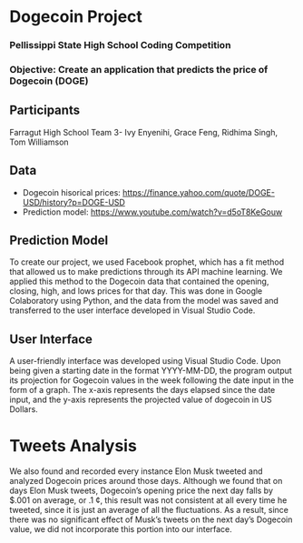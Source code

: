# Dogecoin Project
### Pellissippi State High School Coding Competition
### Objective: Create an application that predicts the price of Dogecoin (DOGE)

## Participants
Farragut High School Team 3- Ivy Enyenihi, Grace Feng, Ridhima Singh, Tom Williamson

## Data
* Dogecoin hisorical prices: https://finance.yahoo.com/quote/DOGE-USD/history?p=DOGE-USD
* Prediction model: https://www.youtube.com/watch?v=d5oT8KeGouw

## Prediction Model
To create our project, we used Facebook prophet, which has a fit method that allowed us to make predictions through its API machine learning. We applied this method to the Dogecoin data that contained the opening, closing, high, and lows prices for that day. This was done in Google Colaboratory using Python, and the data from the model was saved and transferred to the user interface developed in Visual Studio Code. 

## User Interface
A user-friendly interface was developed using Visual Studio Code. Upon being given a starting date in the format YYYY-MM-DD, the program output its projection for Gogecoin values in the week following the date input in the form of a graph. The x-axis represents the days elapsed since the date input, and the y-axis represents the projected value of dogecoin in US Dollars.

# Tweets Analysis
We also found and recorded every instance Elon Musk tweeted and analyzed Dogecoin prices around those days. Although we found that on days Elon Musk tweets, Dogecoin’s opening price the next day falls by $.001 on average, or .1 ¢, this result was not consistent at all every time he tweeted, since it is just an average of all the fluctuations. As a result, since there was no significant effect of Musk’s tweets on the next day’s Dogecoin value, we did not incorporate this portion into our interface.
